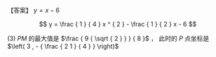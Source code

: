 【答案】 $y = x - 6$

$$
y = \frac { 1 } { 4 } x ^ { 2 } - \frac { 1 } { 2 } x - 6
$$

(3) $P M$ 的最大值是 $\frac { 9 { \sqrt { 2 } } } { 8 }$ ， 此时的 $P$ 点坐标是 $\left( 3 , - { \frac { 2 1 } { 4 } } \right)$
